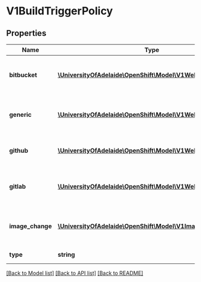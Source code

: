 # V1BuildTriggerPolicy

## Properties
Name | Type | Description | Notes
------------ | ------------- | ------------- | -------------
**bitbucket** | [**\UniversityOfAdelaide\OpenShift\Model\V1WebHookTrigger**](V1WebHookTrigger.md) | BitbucketWebHook contains the parameters for a Bitbucket webhook type of trigger | [optional] 
**generic** | [**\UniversityOfAdelaide\OpenShift\Model\V1WebHookTrigger**](V1WebHookTrigger.md) | generic contains the parameters for a Generic webhook type of trigger | [optional] 
**github** | [**\UniversityOfAdelaide\OpenShift\Model\V1WebHookTrigger**](V1WebHookTrigger.md) | github contains the parameters for a GitHub webhook type of trigger | [optional] 
**gitlab** | [**\UniversityOfAdelaide\OpenShift\Model\V1WebHookTrigger**](V1WebHookTrigger.md) | GitLabWebHook contains the parameters for a GitLab webhook type of trigger | [optional] 
**image_change** | [**\UniversityOfAdelaide\OpenShift\Model\V1ImageChangeTrigger**](V1ImageChangeTrigger.md) | imageChange contains parameters for an ImageChange type of trigger | [optional] 
**type** | **string** | type is the type of build trigger | 

[[Back to Model list]](../README.md#documentation-for-models) [[Back to API list]](../README.md#documentation-for-api-endpoints) [[Back to README]](../README.md)


